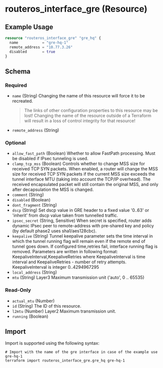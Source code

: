 # routeros_interface_gre (Resource)


## Example Usage
```terraform
resource "routeros_interface_gre" "gre_hq" {
  name           = "gre-hq-1"
  remote_address = "10.77.3.26"
  disabled       = true
}
```

<!-- schema generated by tfplugindocs -->
## Schema

### Required

- `name` (String) Changing the name of this resource will force it to be recreated.
	> The links of other configuration properties to this resource may be lost!
	> Changing the name of the resource outside of a Terraform will result in a loss of control integrity for that resource!
- `remote_address` (String)

### Optional

- `allow_fast_path` (Boolean) Whether to allow FastPath processing. Must be disabled if IPsec tunneling is used.
- `clamp_tcp_mss` (Boolean) Controls whether to change MSS size for received TCP SYN packets. When enabled, a router will change the MSS size for received TCP SYN packets if the current MSS size exceeds the tunnel interface MTU (taking into account the TCP/IP overhead). The received encapsulated packet will still contain the original MSS, and only after decapsulation the MSS is changed.
- `comment` (String)
- `disabled` (Boolean)
- `dont_fragment` (String)
- `dscp` (String) Set dscp value in GRE header to a fixed value '0..63' or 'inherit' from dscp value taken from tunnelled traffic.
- `ipsec_secret` (String, Sensitive) When secret is specified, router adds dynamic IPsec peer to remote-address with pre-shared key and policy (by default phase2 uses sha1/aes128cbc).
- `keepalive` (String) Tunnel keepalive parameter sets the time interval in which the tunnel running flag will remain even if the remote end of tunnel goes down. If configured time,retries fail, interface running flag is removed. Parameters are written in following format: KeepaliveInterval,KeepaliveRetries where KeepaliveInterval is time interval and KeepaliveRetries - number of retry attempts. KeepaliveInterval is integer 0..4294967295
- `local_address` (String)
- `mtu` (String) Layer3 Maximum transmission unit ('auto', 0 .. 65535)

### Read-Only

- `actual_mtu` (Number)
- `id` (String) The ID of this resource.
- `l2mtu` (Number) Layer2 Maximum transmission unit.
- `running` (Boolean)

## Import
Import is supported using the following syntax:
```shell
# Import with the name of the gre interface in case of the example use gre-hq-1
terraform import routeros_interface_gre.gre_hq gre-hq-1
```
